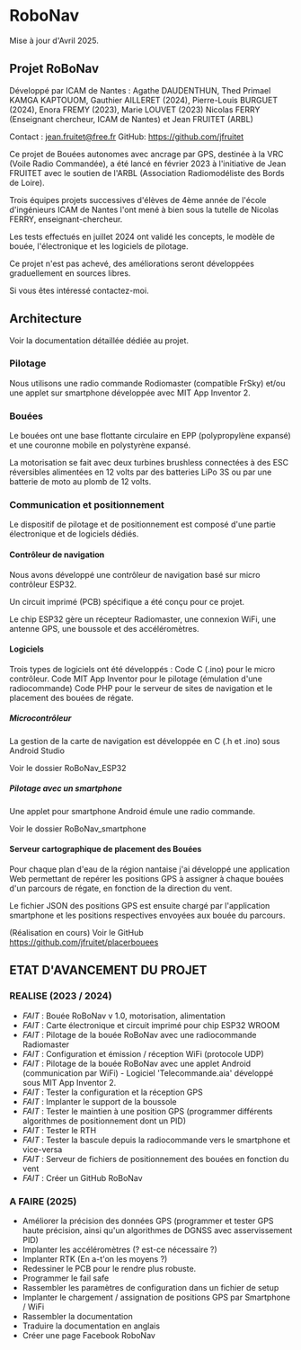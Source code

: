# RoboNav
Mise à jour d'Avril 2025.
## Projet RoBoNav 

Développé par ICAM de Nantes : Agathe DAUDENTHUN, Thed Primael KAMGA KAPTOUOM,
Gauthier AILLERET (2024), Pierre-Louis BURGUET (2024), Enora FREMY (2023), Marie LOUVET (2023)
Nicolas FERRY (Enseignant chercheur, ICAM de Nantes)
et Jean FRUITET (ARBL)

Contact : jean.fruitet@free.fr
GitHub: https://github.com/jfruitet

Ce projet de Bouées autonomes avec ancrage par GPS, destinée à la VRC (Voile Radio Commandée), 
a été lancé en février 2023 à l'initiative de Jean FRUITET avec le soutien de l'ARBL (Association Radiomodéliste des Bords de Loire).

Trois équipes projets successives d'élèves de 4ème année de l'école d'ingénieurs ICAM de Nantes l'ont mené à bien sous la tutelle 
de Nicolas FERRY, enseignant-chercheur.

Les tests effectués en juillet 2024 ont validé les concepts, le modèle de bouée, l'électronique et les logiciels de pilotage.

Ce projet n'est pas achevé, des améliorations seront développées graduellement en sources libres.

Si vous êtes intéressé contactez-moi.


## Architecture

Voir la documentation détaillée dédiée au projet.

### Pilotage
Nous utilisons une radio commande Rodiomaster (compatible FrSky)
et/ou une applet sur smartphone développée avec MIT App Inventor 2.

### Bouées
Le bouées ont une base flottante circulaire en EPP (polypropylène expansé) et une couronne mobile en polystyrène expansé.

La motorisation se fait avec deux turbines brushless connectées à des ESC réversibles alimentées en 12 volts 
par des batteries LiPo 3S ou par une batterie de moto au plomb de 12 volts.

### Communication et positionnement
Le dispositif de pilotage et de positionnement est composé d'une partie électronique et de logiciels dédiés.

#### Contrôleur de navigation
Nous avons développé une contrôleur de navigation basé sur micro contrôleur ESP32.

Un circuit imprimé (PCB) spécifique a été conçu pour ce projet.

Le chip ESP32 gère un récepteur Radiomaster, une connexion WiFi, une antenne GPS, une boussole et des accéléromètres.

#### Logiciels
Trois types de logiciels ont été développés :
    Code C (.ino) pour le micro contrôleur.
    Code MIT App Inventor pour le pilotage (émulation d'une radiocommande)
    Code PHP pour le serveur de sites de navigation et le placement des bouées de régate.
    
##### Microcontrôleur
La gestion de la carte de navigation est développée en C (.h et .ino) sous  Android Studio

Voir le dossier RoBoNav_ESP32

##### Pilotage avec un smartphone
Une applet pour smartphone Android émule une radio commande. 

Voir le dossier RoBoNav_smartphone

#### Serveur cartographique de placement des Bouées
Pour chaque plan d'eau de la région nantaise j'ai développé une application Web permettant de repérer les positions GPS à assigner 
à chaque bouées d'un parcours de régate, en fonction de la direction du vent.

Le fichier JSON des positions GPS est ensuite chargé par l'application smartphone et les positions respectives 
envoyées aux bouée du parcours.

(Réalisation en cours)
Voir le GitHub https://github.com/jfruitet/placerbouees

## ETAT D'AVANCEMENT DU PROJET

### REALISE (2023 / 2024)
* *FAIT* : Bouée RoBoNav v 1.0, motorisation, alimentation
* *FAIT* : Carte électronique et circuit imprimé pour chip ESP32 WROOM
* *FAIT* : Pilotage de la bouée RoBoNav avec une radiocommande Radiomaster 
* *FAIT* : Configuration et émission / réception WiFi (protocole UDP)
* *FAIT* : Pilotage de la bouée RoBoNav avec une applet Android (communication par WiFi) - Logiciel 'Telecommande.aia' développé sous MIT App Inventor 2.
* *FAIT* : Tester la configuration et la réception GPS
* *FAIT* : Implanter le support de la boussole
* *FAIT* : Tester le maintien à une position GPS (programmer différents algorithmes de positionnement dont un PID)
* *FAIT* : Tester le RTH
* *FAIT* : Tester la bascule depuis la radiocommande vers le smartphone et vice-versa
* *FAIT* : Serveur de fichiers de positionnement des bouées en fonction du vent
* *FAIT* : Créer un GitHub RoBoNav

### A FAIRE (2025)
* Améliorer la précision des données GPS (programmer et tester GPS haute précision, ainsi qu'un algorithmes de DGNSS avec asservissement PID)
* Implanter les accéléromètres (? est-ce nécessaire ?)
* Implanter RTK (En a-t'on les moyens ?)
* Redessiner le PCB pour le rendre plus robuste.
* Programmer le fail safe
* Rassembler les paramètres de configuration dans un fichier de setup
* Implanter le chargement / assignation de positions GPS par Smartphone / WiFi
* Rassembler la documentation
* Traduire la documentation en anglais 
* Créer une page Facebook RoboNav
